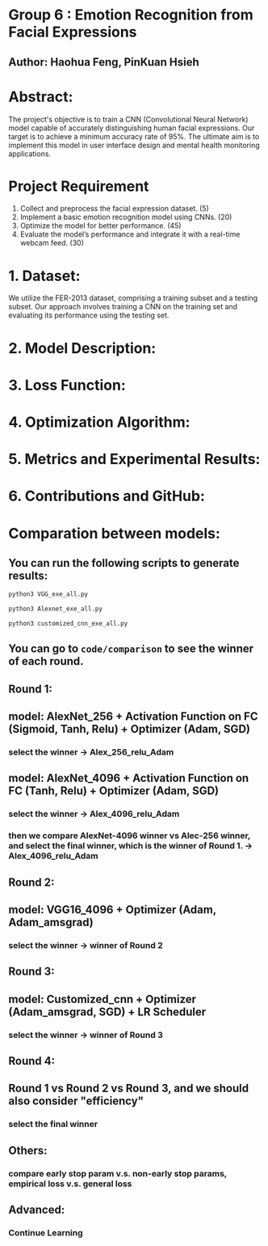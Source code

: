 # Group 6 : Emotion Recognition from Facial Expressions
## Author: Haohua Feng, PinKuan Hsieh
# Abstract:
The project's objective is to train a CNN (Convolutional Neural Network) model capable of accurately distinguishing human facial expressions. Our target is to achieve a minimum accuracy rate of 95%. The ultimate aim is to implement this model in user interface design and mental health monitoring applications.

# Project Requirement
1. Collect and preprocess the facial expression dataset. (5)
2. Implement a basic emotion recognition model using CNNs. (20)
3. Optimize the model for better performance. (45)
4. Evaluate the model’s performance and integrate it with a real-time webcam feed. (30)

# 1. Dataset:
We utilize the FER-2013 dataset, comprising a training subset and a testing subset. Our approach involves training a CNN on the training set and evaluating its performance using the testing set.

# 2. Model Description:

# 3. Loss Function:

# 4. Optimization Algorithm:

# 5. Metrics and Experimental Results:

# 6. Contributions and GitHub:

# Comparation between models:

## You can run the following scripts to generate results:

```python
python3 VGG_exe_all.py  
```
```python
python3 Alexnet_exe_all.py  
```
```python
python3 customized_cnn_exe_all.py  
```

## You can go to `code/comparison` to see the winner of each round.

## Round 1:
## model: AlexNet_256 + Activation Function on FC (Sigmoid, Tanh, Relu) + Optimizer (Adam, SGD)
### select the winner -> Alex_256_relu_Adam

## model: AlexNet_4096 + Activation Function on FC (Tanh, Relu) + Optimizer (Adam, SGD)
### select the winner -> Alex_4096_relu_Adam

### then we compare AlexNet-4096 winner vs Alec-256 winner, and select the final winner, which is the winner of Round 1. -> Alex_4096_relu_Adam

## Round 2:
## model: VGG16_4096 + Optimizer (Adam, Adam_amsgrad)
### select the winner -> winner of Round 2

## Round 3:
## model: Customized_cnn + Optimizer (Adam_amsgrad, SGD) + LR Scheduler
### select the winner -> winner of Round 3

## Round 4:
## Round 1 vs Round 2 vs Round 3, and we should also consider "efficiency"
### select the final winner

## Others:
### compare early stop param v.s. non-early stop params, empirical loss v.s. general loss

## Advanced:
### Continue Learning